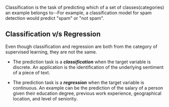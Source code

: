 Classification is the task of predicting which of a set of classes(categories) an example belongs to--For example, a classification model for spam detection would predict "spam" or "not spam".

## Classification v/s Regression
Even though classification and regression are both from the category of supervised learning, they are not the same.
- The prediction task is a _**classification**_ when the target variable is discrete. An application is the identification of the underlying sentiment of a piece of text.

- The prediction task is a _**regression**_ when the target variable is continuous. An example can be the prediction of the salary of a person given their education degree, previous work experience, geographical location, and level of seniority.
